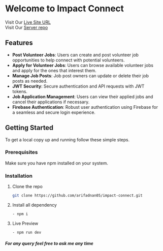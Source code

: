 # Welcome to Impact Connect

Visit Our [Live Site URL](https://impact-connect-19304.web.app) <br />
Visit Our [Server repo](https://github.com/arifadnan05/impact-connect-server)
## Features

- **Post Volunteer Jobs**: Users can create and post volunteer job opportunities to help connect with potential volunteers.
- **Apply for Volunteer Jobs**: Users can browse available volunteer jobs and apply for the ones that interest them.
- **Manage Job Posts**: Job post owners can update or delete their job posts as needed.
- **JWT Security**: Secure authentication and API requests with JWT tokens.
- **Job Application Management**: Users can view their applied jobs and cancel their applications if necessary.
- **Firebase Authentication**: Robust user authentication using Firebase for a seamless and secure login experience.

## Getting Started

To get a local copy up and running follow these simple steps.

### Prerequisites

Make sure you have npm installed on your system.

### Installation

1. Clone the repo
   ```sh
   git clone https://github.com/arifadnan05/impact-connect.git
2. Install all dependency
   ```sh
   - npm i
4. Live Preview
   ```sh
   - npm run dev

##### For any query feel free to ask me any time
